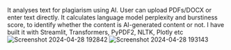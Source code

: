 It analyses text for plagiarism using AI. User can upload PDFs/DOCX or enter text directly.  It calculates language model perplexity and burstiness score, to identify whether the content is AI-generated content or not. I have built it with Streamlit, Transformers, PyPDF2, NLTK, Plotly etc  ![Screenshot 2024-04-28 192842](https://github.com/Stuti-Mahajan-14/AI-Plagiarism/assets/145571242/b4fc3209-dfe8-499b-adc2-8e5e98c31a2c) ![Screenshot 2024-04-28 193143](https://github.com/Stuti-Mahajan-14/AI-Plagiarism/assets/145571242/8202ea8c-5097-4aef-a71d-f07e87439806)
 
